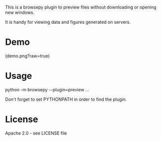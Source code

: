 This is a browsepy plugin to preview files without downloading or opening new windows.

It is handy for viewing data and figures generated on servers.

# Demo

(demo.png?raw=true)

# Usage

python -m browsepy --plugin=preview ...

Don't forget to set PYTHONPATH in order to find the plugin.

# License

Apache 2.0 - see LICENSE file

